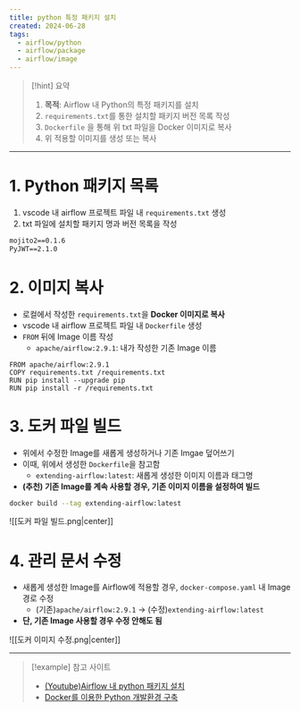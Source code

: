 ```yaml
---
title: python 특정 패키지 설치
created: 2024-06-28
tags:
  - airflow/python
  - airflow/package
  - airflow/image
---
```

> [!hint] 요약
> 1. **목적**: Airflow 내 Python의 특정 패키지를 설치
> 2. `requirements.txt`를 통한 설치할 패키지 버전 목록 작성
> 3. `Dockerfile` 을 통해 위 txt 파일을 Docker 이미지로 복사
> 4. 위 적용할 이미지를 생성 또는 복사

---
# 1. Python 패키지 목록
1. vscode 내 airflow 프로젝트 파일 내 `requirements.txt` 생성
2. txt 파일에 설치할 패키지 명과 버전 목록을 작성

```txt
mojito2==0.1.6
PyJWT==2.1.0
``` 
# 2. 이미지 복사
- 로컬에서 작성한 `requirements.txt`을 **Docker 이미지로 복사**
- vscode 내 airflow 프로젝트 파일 내 `Dockerfile` 생성
- `FROM` 뒤에 Image 이름 작성
	- `apache/airflow:2.9.1`: 내가 작성한 기존 Image 이름
```docker
FROM apache/airflow:2.9.1
COPY requirements.txt /requirements.txt
RUN pip install --upgrade pip
RUN pip install -r /requirements.txt
```
# 3. 도커 파일 빌드
- 위에서 수정한 Image를 새롭게 생성하거나 기존 Imgae 덮어쓰기
- 이때, 위에서 생성한 `Dockerfile`을 참고함
	- `extending-airflow:latest`: 새롭게 생성한 이미지 이름과 태그명
- **(추천) 기존 Image를 계속 사용할 경우, 기존 이미지 이름을 설정하여 빌드**
```bash
docker build --tag extending-airflow:latest
```
![[도커 파일 빌드.png|center]]
# 4. 관리 문서 수정
- 새롭게 생성한 Image를 Airflow에 적용할 경우, `docker-compose.yaml` 내 Image 경로 수정
	- (기존)`apache/airflow:2.9.1` -> (수정)`extending-airflow:latest`
- **단, 기존 Image 사용할 경우 수정 안해도 됨**

![[도커 이미지 수정.png|center]]

---
> [!example] 참고 사이트
> - [(Youtube)Airflow 내 python 패키지 설치](https://www.youtube.com/watch?v=0UepvC9X4HY)
> - [Docker를 이용한 Python 개발환경 구축](https://heekng.tistory.com/117)